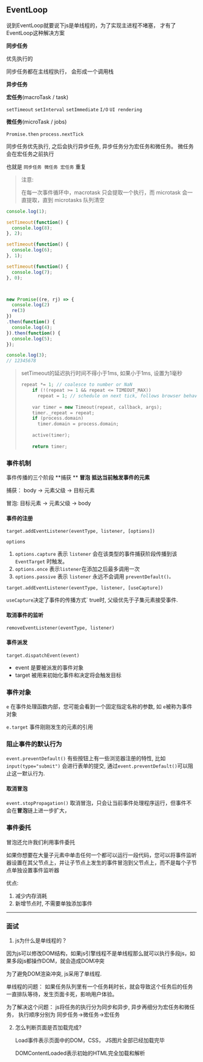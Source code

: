 ## EventLoop

说到EventLoop就要说下js是单线程的，为了实现主进程不堵塞， 才有了EventLoop这种解决方案

**同步任务**

优先执行的

同步任务都在主线程执行， 会形成一个调用栈

**异步任务**

**宏任务**(macroTask / task)

`setTimeout` `setInterval` `setImmediate` `I/O` `UI rendering`

**微任务**(microTask / jobs)

`Promise.then` `process.nextTick`

同步任务优先执行, 之后会执行异步任务, 异步任务分为宏任务和微任务。 微任务会在宏任务之前执行

也就是 `同步任务 微任务 宏任务` 重复

> 注意:
>
> 在每一次事件循环中，macrotask 只会提取一个执行，而 microtask 会一直提取，直到 microtasks 队列清空

```javascript
console.log(1);

setTimeout(function() {
  console.log(8);
}, 2);

setTimeout(function() {
  console.log(6);
}, 1);

setTimeout(function() {
  console.log(7);
}, 0);



new Promise((re, rj) => {
  console.log(2)
  re(3)
})
.then(function() {
  console.log(4);
}).then(function() {
  console.log(5);
});

console.log(3);
// 12345678
```

> setTimeout的延迟执行时间不得小于1ms, 如果小于1ms, 设置为1毫秒
>
> ```c++
> repeat *= 1; // coalesce to number or NaN
> 	  if (!(repeat >= 1 && repeat <= TIMEOUT_MAX))
> 		repeat = 1; // schedule on next tick, follows browser behavior
> 	
> 	  var timer = new Timeout(repeat, callback, args);
> 	  timer._repeat = repeat;
> 	  if (process.domain)
> 		timer.domain = process.domain;
> 	
> 	  active(timer);
> 	
> 	  return timer;
> ```

### 事件机制

事件传播的三个阶段 **捕获 ** **冒泡** **抵达当前触发事件的元素**

捕获： body -> 元素父级 -> 目标元素

冒泡:  目标元素 -> 元素父级 -> body

#### 事件的注册

`target.addEventListener(eventType, listener, [options])`

`options`

1. `options.capture`  表示 `listener` 会在该类型的事件捕获阶段传播到该 `EventTarget` 时触发。
2. `options.once` 表示`listener`在添加之后最多调用一次
3. `options.passive` 表示 `listener` 永远不会调用 `preventDefault()。`

`target.addEventListener(eventType, listener, [useCapture])`

`useCapture`决定了事件的传播方式`  true时, 父级优先于子集元素接受事件.

#### 取消事件的监听

`removeEventListener(eventType, listener)`

#### 事件派发

`target.dispatchEvent(event)` 

+ event 是要被派发的事件对象
+ target 被用来初始化事件和决定将会触发目标

### 事件对象

`e` 在事件处理函数内部，您可能会看到一个固定指定名称的参数, 如 `e`被称为事件对象

`e.target` 事件刚刚发生的元素的引用

### 阻止事件的默认行为

`event.preventDefault()`  有些按钮上有一些浏览器注册的特性, 比如`input(type="submit")` 会进行表单的提交, 通过`event.preventDefault()`可以阻止这一默认行为.

#### 取消冒泡

`event.stopPropagation()`  取消冒泡，只会让当前事件处理程序运行，但事件不会在**冒泡**链上进一步扩大，

### 事件委托

冒泡还允许我们利用事件委托

如果你想要在大量子元素中单击任何一个都可以运行一段代码，您可以将事件监听器设置在其父节点上，并让子节点上发生的事件冒泡到父节点上，而不是每个子节点单独设置事件监听器

优点:

1. 减少内存消耗
2. 新增节点时, 不需要单独添加事件

---

### 面试

1. js为什么是单线程的？

因为js可以修改DOM结构，如果js引擎线程不是单线程那么就可以执行多段js，如果多段js都操作DOM，就会造成DOM冲突

为了避免DOM渲染冲突, js采用了单线程.

单线程的问题： 如果任务队列里有一个任务耗时长，就会导致这个任务后的任务一直排队等待，发生页面卡死，影响用户体验。

为了解决这个问题： js将任务的执行分为同步和异步, 异步再细分为宏任务和微任务， 执行顺序分别为 同步任务->微任务->宏任务

2. 怎么判断页面是否加载完成?

   Load事件表示页面中的DOM，CSS， JS图片全部已经加载完毕

   DOMContentLoaded表示初始的HTML完全加载和解析